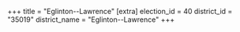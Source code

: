 +++
title = "Eglinton--Lawrence"
[extra]
election_id = 40
district_id = "35019"
district_name = "Eglinton--Lawrence"
+++
